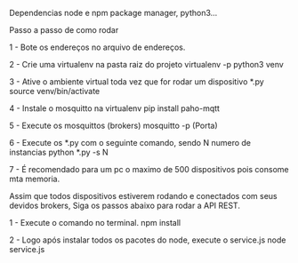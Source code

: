 Dependencias node e npm package manager, python3...

Passo a passo de como rodar

1 - Bote os endereços no arquivo de endereços.

2 - Crie uma virtualenv na pasta raiz do projeto
    virtualenv -p python3 venv

3 - Ative o ambiente virtual toda vez que for rodar um dispositivo *.py
    source venv/bin/activate

4 - Instale o mosquitto na virtualenv
    pip install paho-mqtt

5 - Execute os mosquittos (brokers)
    mosquitto -p (Porta)

6 - Execute os *.py com o seguinte comando, sendo N numero de instancias 
    python *.py -s N

7 - É recomendado para um pc o maximo de 500 dispositivos pois consome mta memoria.

Assim que todos dispositivos estiverem rodando e conectados com seus devidos brokers, Siga os passos abaixo para rodar a API REST.

1 - Execute o comando no terminal.
    npm install

2 - Logo após instalar todos os pacotes do node, execute o service.js
    node service.js